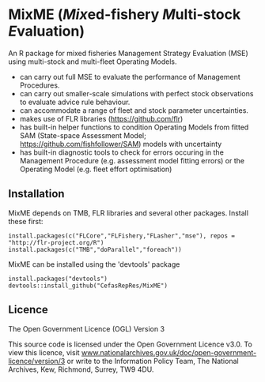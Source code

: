 # MixME (*Mix*ed-fishery *M*ulti-stock *E*valuation)
An R package for mixed fisheries Management Strategy Evaluation (MSE) using multi-stock and multi-fleet Operating Models.

- can carry out full MSE to evaluate the performance of Management Procedures.
- can carry out smaller-scale simulations with perfect stock observations to evaluate advice rule behaviour.
- can accommodate a range of fleet and stock parameter uncertainties.
- makes use of FLR libraries (https://github.com/flr) 
- has built-in helper functions to condition Operating Models from fitted SAM (State-space Assessment Model; https://github.com/fishfollower/SAM) models with uncertainty
- has built-in diagnostic tools to check for errors occuring in the Management Procedure (e.g. assessment model fitting errors) or the Operating Model (e.g. fleet effort optimisation)

## Installation
MixME depends on TMB, FLR libraries and several other packages. Install these first:

```{r}
install.packages(c("FLCore","FLFishery,"FLasher","mse"), repos = "http://flr-project.org/R")
install.packages(c("TMB","doParallel","foreach"))
```

MixME can be installed using the 'devtools' package

```{r}
install.packages("devtools")
devtools::install_github("CefasRepRes/MixME")
```

## Licence
The Open Government Licence (OGL) Version 3

This source code is licensed under the Open Government Licence v3.0. To view this licence, visit www.nationalarchives.gov.uk/doc/open-government-licence/version/3 or write to the Information Policy Team, The National Archives, Kew, Richmond, Surrey, TW9 4DU.
